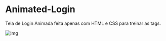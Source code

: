 # Animated-Login

Tela de Login Animada feita apenas com HTML e CSS para treinar as tags.

![img](https://imgur.com/oSyvnes.png)

